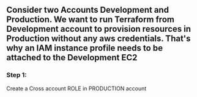 
## Consider two Accounts Development and Production. We want to run Terraform from Development account to provision resources in Production without any aws credentials. That's why an IAM instance profile needs to be attached to the Development EC2

### Step 1:
Create a Cross account ROLE in PRODUCTION account
